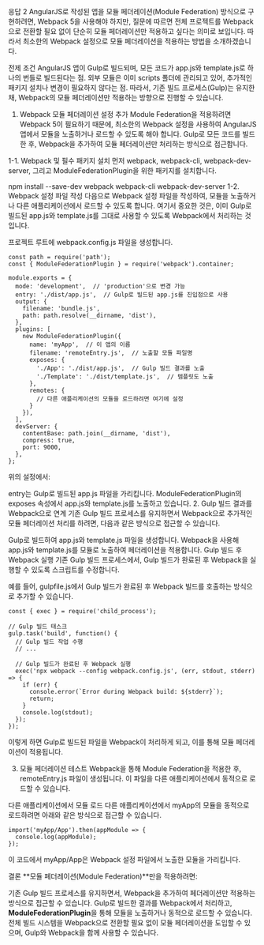 
응답 2
AngularJS로 작성된 앱을 모듈 페더레이션(Module Federation) 방식으로 구현하려면, Webpack 5을 사용해야 하지만, 질문에 따르면 전체 프로젝트를 Webpack으로 전환할 필요 없이 단순히 모듈 페더레이션만 적용하고 싶다는 의미로 보입니다. 따라서 최소한의 Webpack 설정으로 모듈 페더레이션을 적용하는 방법을 소개하겠습니다.

전제 조건
AngularJS 앱이 Gulp로 빌드되며, 모든 코드가 app.js와 template.js로 하나의 번들로 빌드된다는 점.
외부 모듈은 이미 scripts 폴더에 관리되고 있어, 추가적인 패키지 설치나 변경이 필요하지 않다는 점.
따라서, 기존 빌드 프로세스(Gulp)는 유지한 채, Webpack의 모듈 페더레이션만 적용하는 방향으로 진행할 수 있습니다.

1. Webpack 모듈 페더레이션 설정 추가
Module Federation을 적용하려면 Webpack 5이 필요하기 때문에, 최소한의 Webpack 설정을 사용하여 AngularJS 앱에서 모듈을 노출하거나 로드할 수 있도록 해야 합니다. Gulp로 모든 코드를 빌드한 후, Webpack을 추가하여 모듈 페더레이션만 처리하는 방식으로 접근합니다.

1-1. Webpack 및 필수 패키지 설치
먼저 webpack, webpack-cli, webpack-dev-server, 그리고 ModuleFederationPlugin을 위한 패키지를 설치합니다.

npm install --save-dev webpack webpack-cli webpack-dev-server
1-2. Webpack 설정 파일 작성
다음으로 Webpack 설정 파일을 작성하여, 모듈을 노출하거나 다른 애플리케이션에서 로드할 수 있도록 합니다. 여기서 중요한 것은, 이미 Gulp로 빌드된 app.js와 template.js를 그대로 사용할 수 있도록 Webpack에서 처리하는 것입니다.

프로젝트 루트에 webpack.config.js 파일을 생성합니다.

```
const path = require('path');
const { ModuleFederationPlugin } = require('webpack').container;

module.exports = {
  mode: 'development',  // 'production'으로 변경 가능
  entry: './dist/app.js',  // Gulp로 빌드된 app.js를 진입점으로 사용
  output: {
    filename: 'bundle.js',
    path: path.resolve(__dirname, 'dist'),
  },
  plugins: [
    new ModuleFederationPlugin({
      name: 'myApp',  // 이 앱의 이름
      filename: 'remoteEntry.js',  // 노출할 모듈 파일명
      exposes: {
        './App': './dist/app.js',  // Gulp 빌드 결과를 노출
        './Template': './dist/template.js',  // 템플릿도 노출
      },
      remotes: {
        // 다른 애플리케이션의 모듈을 로드하려면 여기에 설정
      }
    }),
  ],
  devServer: {
    contentBase: path.join(__dirname, 'dist'),
    compress: true,
    port: 9000,
  },
};
```
위의 설정에서:

entry는 Gulp로 빌드된 app.js 파일을 가리킵니다.
ModuleFederationPlugin의 exposes 속성에서 app.js와 template.js를 노출하고 있습니다.
2. Gulp 빌드 결과를 Webpack으로 연계
기존 Gulp 빌드 프로세스를 유지하면서 Webpack으로 추가적인 모듈 페더레이션 처리를 하려면, 다음과 같은 방식으로 접근할 수 있습니다.

Gulp로 빌드하여 app.js와 template.js 파일을 생성합니다.
Webpack을 사용해 app.js와 template.js를 모듈로 노출하여 페더레이션을 적용합니다.
Gulp 빌드 후 Webpack 실행
기존 Gulp 빌드 프로세스에서, Gulp 빌드가 완료된 후 Webpack을 실행할 수 있도록 스크립트를 수정합니다.

예를 들어, gulpfile.js에서 Gulp 빌드가 완료된 후 Webpack 빌드를 호출하는 방식으로 추가할 수 있습니다.

```
const { exec } = require('child_process');

// Gulp 빌드 태스크
gulp.task('build', function() {
  // Gulp 빌드 작업 수행
  // ...

  // Gulp 빌드가 완료된 후 Webpack 실행
  exec('npx webpack --config webpack.config.js', (err, stdout, stderr) => {
    if (err) {
      console.error(`Error during Webpack build: ${stderr}`);
      return;
    }
    console.log(stdout);
  });
});
```
이렇게 하면 Gulp로 빌드된 파일을 Webpack이 처리하게 되고, 이를 통해 모듈 페더레이션이 적용됩니다.

3. 모듈 페더레이션 테스트
Webpack을 통해 Module Federation을 적용한 후, remoteEntry.js 파일이 생성됩니다. 이 파일을 다른 애플리케이션에서 동적으로 로드할 수 있습니다.

다른 애플리케이션에서 모듈 로드
다른 애플리케이션에서 myApp의 모듈을 동적으로 로드하려면 아래와 같은 방식으로 접근할 수 있습니다.

```
import('myApp/App').then(appModule => {
  console.log(appModule);
});
```
이 코드에서 myApp/App은 Webpack 설정 파일에서 노출한 모듈을 가리킵니다.

결론
**모듈 페더레이션(Module Federation)**만을 적용하려면:

기존 Gulp 빌드 프로세스를 유지하면서, Webpack을 추가하여 페더레이션만 적용하는 방식으로 접근할 수 있습니다.
Gulp로 빌드한 결과를 Webpack에서 처리하고, **ModuleFederationPlugin**을 통해 모듈을 노출하거나 동적으로 로드할 수 있습니다.
전체 빌드 시스템을 Webpack으로 전환할 필요 없이 모듈 페더레이션을 도입할 수 있으며, Gulp와 Webpack을 함께 사용할 수 있습니다.
